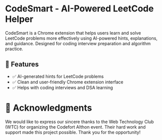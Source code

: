# CodeSmart - AI-Powered LeetCode Helper

CodeSmart is a Chrome extension that helps users learn and solve LeetCode problems more effectively using AI-powered hints, explanations, and guidance. Designed for coding interview preparation and algorithm practice.

## 🚀 Features

- ✅ AI-generated hints for LeetCode problems
- ✅ Clean and user-friendly Chrome extension interface
- ✅ Helps with coding interviews and DSA learning

# 🙏 Acknowledgments

We would like to express our sincere thanks to the Web Technology Club (WTC) for organizing the Codefort AIthon event. Their hard work and support made this project possible. Thank you for the opportunity!
